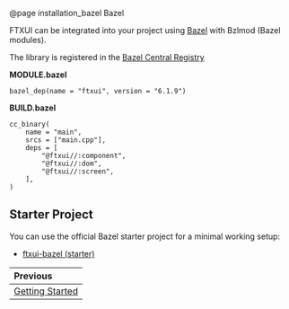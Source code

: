 @page installation_bazel Bazel

FTXUI can be integrated into your project using [Bazel](https://bazel.build)
with Bzlmod (Bazel modules).

The library is registered in the [Bazel Central Registry](https://registry.bazel.build/modules/ftxui)

**MODULE.bazel**
```starlark
bazel_dep(name = "ftxui", version = "6.1.9")
```

**BUILD.bazel**
```starlark
cc_binary(
    name = "main",
    srcs = ["main.cpp"],
    deps = [
        "@ftxui//:component",
        "@ftxui//:dom",
        "@ftxui//:screen",
    ],
)
```

## Starter Project

You can use the official Bazel starter project for a minimal working setup:

- [ftxui-bazel (starter)](https://github.com/ArthurSonzogni/ftxui-bazel)
 
<div class="section_buttons">
 
| Previous          |
|:------------------|
| [Getting Started](getting-started.html) |
 
</div>
